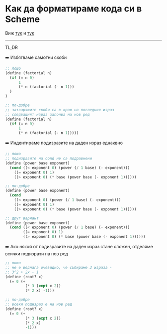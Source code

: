 
# Как да форматираме кода си в Scheme

Виж [тук](http://community.schemewiki.org/?scheme-style) и [тук](http://web.archive.org/web/20020809131500/www.cs.dartmouth.edu/~cs18/F2002/handouts/scheme-tips.html)

---

TL;DR

:arrow_right: Избягваме самотни скоби

```scheme
;; лошо
(define (factorial n)
  (if (= n 0)
      1
      (* n (factorial (- n 1)))
  )
)

;; по-добре
;; затваряшите скоби са в края на последния израз
;; следващият израз започва на нов ред
(define (factorial n)
  (if (= n 0)
      1
      (* n (factorial (- n 1)))))
```

:arrow_right: Индентираме подизразите на даден израз еднаквно

```scheme
;; лошо
;; подизразите на cond не са подравнени
(define (power base exponent)
  (cond ((< exponent 0) (power (/ 1 base) (- exponent)))
    ((= exponent 0) 1)
    ((> exponent 0) (* base (power base (- exponent 1))))))

;; по-добре
(define (power base exponent)
  (cond
    ((< exponent 0) (power (/ 1 base) (- exponent)))
    ((= exponent 0) 1)
    ((> exponent 0) (* base (power base (- exponent 1))))))

;; друг вариант
(define (power base exponent)
  (cond ((< exponent 0) (power (/ 1 base) (- exponent)))
        ((= exponent 0) 1)
        ((> exponent 0) (* base (power base (- exponent 1))))))
```

:arrow_right: Ако някой от подизразите на даден израз стане сложен, отделяме всички подизрази на нов ред

```scheme
;; лошо
;; не е веднага очевидно, че събираме 3 израза -
;; 3^2 + 2x - 1
(define (root? x)
  (= 0 (+
         (* 3 (expt x 2))
         (* 2 x) -1)))

;; по-добре
;; всеки подизраз е на нов ред
(define (root? x)
  (= 0 (+
         (* 3 (expt x 2))
         (* 2 x)
         -1)))
```